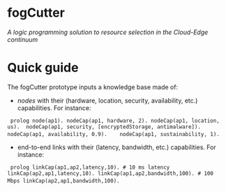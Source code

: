 # fogCutter
_A logic programming solution to resource selection in the Cloud-Edge continuum_

# Quick guide

The fogCutter prototype inputs a knowledge base made of:

-  *nodes* with their (hardware, location, security, availability, etc.) capabilities. For instance:

 ` ` `prolog
node(ap1).
nodeCap(ap1, hardware, 2).
nodeCap(ap1, location, us). 
nodeCap(ap1, security, [encryptedStorage, antimalware]).
nodeCap(ap1, availability, 0.9).   
nodeCap(ap1, sustainability, 1). 
 ` ` `

- end-to-end links with their (latency, bandwidth, etc.) capabilities. For instance:

 ` ` `prolog
linkCap(ap1,ap2,latency,10). # 10 ms latency
linkCap(ap2,ap1,latency,10).
linkCap(ap1,ap2,bandwidth,100). # 100 Mbps
linkCap(ap2,ap1,bandwidth,100). 
 ` ` `